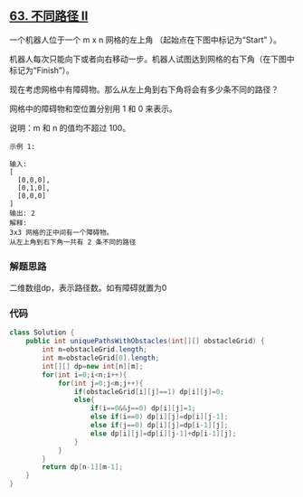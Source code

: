 ## [63. 不同路径 II](https://leetcode-cn.com/problems/unique-paths-ii/)

一个机器人位于一个 m x n 网格的左上角 （起始点在下图中标记为“Start” ）。

机器人每次只能向下或者向右移动一步。机器人试图达到网格的右下角（在下图中标记为“Finish”）。

现在考虑网格中有障碍物。那么从左上角到右下角将会有多少条不同的路径？

网格中的障碍物和空位置分别用 1 和 0 来表示。

说明：m 和 n 的值均不超过 100。

```
示例 1:

输入:
[
  [0,0,0],
  [0,1,0],
  [0,0,0]
]
输出: 2
解释:
3x3 网格的正中间有一个障碍物。
从左上角到右下角一共有 2 条不同的路径
```



### 解题思路

二维数组dp，表示路径数。如有障碍就置为0



### 代码

```java
class Solution {
    public int uniquePathsWithObstacles(int[][] obstacleGrid) {
        int n=obstacleGrid.length;
        int m=obstacleGrid[0].length;
        int[][] dp=new int[n][m];
        for(int i=0;i<n;i++){
            for(int j=0;j<m;j++){
                if(obstacleGrid[i][j]==1) dp[i][j]=0;
                else{
                    if(i==0&&j==0) dp[i][j]=1;
                    else if(i==0) dp[i][j]=dp[i][j-1];
                    else if(j==0) dp[i][j]=dp[i-1][j];
                    else dp[i][j]=dp[i][j-1]+dp[i-1][j];
                }
            }
        }
        return dp[n-1][m-1];
    }
}
```

